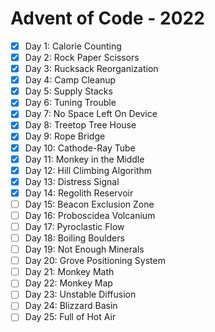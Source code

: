 # Advent of Code - 2022

- [X] Day 1: Calorie Counting
- [X] Day 2: Rock Paper Scissors
- [X] Day 3: Rucksack Reorganization
- [X] Day 4: Camp Cleanup
- [X] Day 5: Supply Stacks
- [X] Day 6: Tuning Trouble
- [X] Day 7: No Space Left On Device
- [X] Day 8: Treetop Tree House
- [X] Day 9: Rope Bridge
- [X] Day 10: Cathode-Ray Tube
- [X] Day 11: Monkey in the Middle
- [X] Day 12: Hill Climbing Algorithm
- [X] Day 13: Distress Signal
- [X] Day 14: Regolith Reservoir
- [ ] Day 15: Beacon Exclusion Zone
- [ ] Day 16: Proboscidea Volcanium
- [ ] Day 17: Pyroclastic Flow
- [ ] Day 18: Boiling Boulders
- [ ] Day 19: Not Enough Minerals
- [ ] Day 20: Grove Positioning System
- [ ] Day 21: Monkey Math
- [ ] Day 22: Monkey Map
- [ ] Day 23: Unstable Diffusion
- [ ] Day 24: Blizzard Basin
- [ ] Day 25: Full of Hot Air
